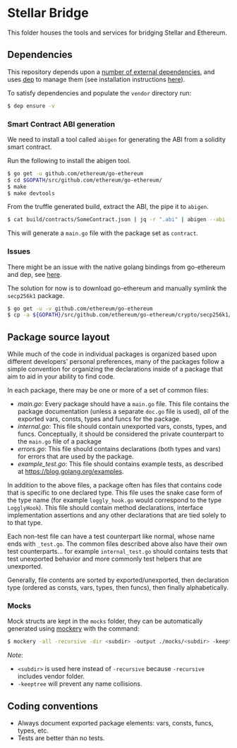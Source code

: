 # Stellar Bridge

This folder houses the tools and services for bridging Stellar and Ethereum.

## Dependencies

This repository depends upon a [number of external dependencies](./Gopkg.lock), and uses [dep](https://golang.github.io/dep/) to manage them (see installation instructions [here](https://golang.github.io/dep/docs/installation.html)).

To satisfy dependencies and populate the `vendor` directory run:

```bash
$ dep ensure -v
```

### Smart Contract ABI generation

We need to install a tool called `abigen` for generating the ABI from a solidity smart contract.

Run the following to install the abigen tool.

```bash
$ go get -u github.com/ethereum/go-ethereum
$ cd $GOPATH/src/github.com/ethereum/go-ethereum/
$ make
$ make devtools
```

From the truffle generated build, extract the ABI, the pipe it to `abigen`.

```bash
$ cat build/contracts/SomeContract.json | jq -r ".abi" | abigen --abi - --pkg contract --out main.go
```

This will generate a `main.go` file with the package set as `contract`.

### Issues

There might be an issue with the native golang bindings from go-ethereum and dep, see [here](https://github.com/ethereum/go-ethereum/issues/2738).

The solution for now is to download go-ethereum and manually symlink the `secp256k1` package.

```bash
$ go get -u -v github.com/ethereum/go-ethereum
$ cp -a ${GOPATH}/src/github.com/ethereum/go-ethereum/crypto/secp256k1/libsecp256k1 vendor/github.com/ethereum/go-ethereum/crypto/secp256k1/
```

## Package source layout

While much of the code in individual packages is organized based upon different developers' personal preferences, many of the packages follow a simple convention for organizing the declarations inside of a package that aim to aid in your ability to find code.

In each package, there may be one or more of a set of common files:

- *main.go*: Every package should have a `main.go` file.  This file contains the package documentation (unless a separate `doc.go` file is used), _all_ of the exported vars, consts, types and funcs for the package.
- *internal.go*:  This file should contain unexported vars, consts, types, and funcs.  Conceptually, it should be considered the private counterpart to the `main.go` file of a package
- *errors.go*: This file should contains declarations (both types and vars) for errors that are used by the package.
- *example_test.go*: This file should contains example tests, as described at https://blog.golang.org/examples.

In addition to the above files, a package often has files that contains code that is specific to one declared type.  This file uses the snake case form of the type name (for example `loggly_hook.go` would correspond to the type `LogglyHook`).  This file should contain method declarations, interface implementation assertions and any other declarations that are tied solely to to that type.

Each non-test file can have a test counterpart like normal, whose name ends with `_test.go`.  The common files described above also have their own test counterparts... for example `internal_test.go` should contains tests that test unexported behavior and more commonly test helpers that are unexported.

Generally, file contents are sorted by exported/unexported, then declaration type  (ordered as consts, vars, types, then funcs), then finally alphabetically.

### Mocks

Mock structs are kept in the `mocks` folder, they can be automatically generated using [mockery](https://github.com/vektra/mockery) with the command:

```bash
$ mockery -all -recursive -dir <subdir> -output ./mocks/<subdir> -keeptree
```

*Note*:
- `<subdir>` is used here instead of `-recursive` because `-recursive` includes vendor folder.
- `-keeptree` will prevent any name collisions.

## Coding conventions

- Always document exported package elements: vars, consts, funcs, types, etc.
- Tests are better than no tests.
